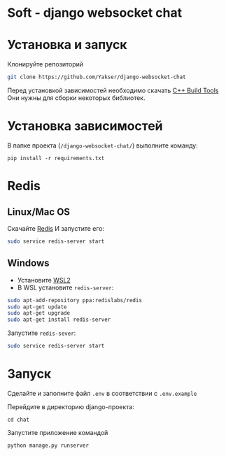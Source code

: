 # Soft -  django websocket chat

# Установка и запуск

Клонируйте репозиторий
```bash
git clone https://github.com/Yakser/django-websocket-chat
```
Перед установкой зависимостей необходимо скачать [C++ Build Tools](https://stackoverflow.com/questions/40504552/how-to-install-visual-c-build-tools) Они нужны для сборки некоторых библиотек.

# Установка зависимостей

В папке проекта (`/django-websocket-chat/`) выполните команду:
```
pip install -r requirements.txt
```

#  Redis

## Linux/Mac OS

Скачайте [Redis](https://redis.io)
И запустите его:
```bash
sudo service redis-server start
```

## Windows
- Установите [WSL2](https://docs.microsoft.com/ru-ru/windows/wsl/install)
- В WSL установите  `redis-server`:

```bash
sudo apt-add-repository ppa:redislabs/redis
sudo apt-get update
sudo apt-get upgrade
sudo apt-get install redis-server
```

Запустите `redis-sever`:
```bash
sudo service redis-server start
```

# Запуск 
Сделайте и заполните файл `.env` в соответствии с `.env.example`

Перейдите в директорию django-проекта:
```shell
cd chat
```

Запустите приложение командой

```shell
python manage.py runserver
```
